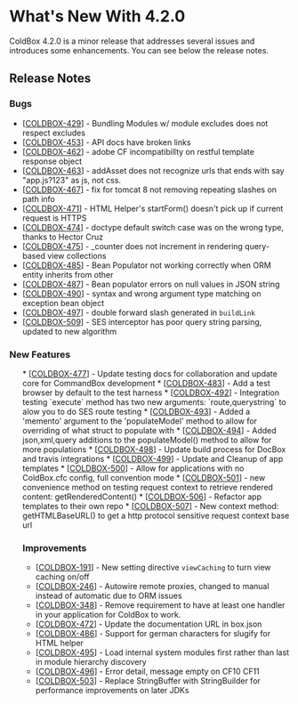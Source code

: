 # What's New With 4.2.0

ColdBox 4.2.0 is a minor release that addresses several issues and introduces some enhancements.  You can see below the release notes.


## Release Notes
            

### Bugs

* [<a href='https://ortussolutions.atlassian.net/browse/COLDBOX-429'>COLDBOX-429</a>] - Bundling Modules w/ module excludes does not respect excludes
* [<a href='https://ortussolutions.atlassian.net/browse/COLDBOX-453'>COLDBOX-453</a>] - API docs have broken links
* [<a href='https://ortussolutions.atlassian.net/browse/COLDBOX-462'>COLDBOX-462</a>] - adobe CF incompatibillty on restful template response object
* [<a href='https://ortussolutions.atlassian.net/browse/COLDBOX-463'>COLDBOX-463</a>] - addAsset does not recognize urls that ends with say &quot;app.js?123&quot; as js, not css.
* [<a href='https://ortussolutions.atlassian.net/browse/COLDBOX-467'>COLDBOX-467</a>] - fix for tomcat 8 not removing repeating slashes on path info
* [<a href='https://ortussolutions.atlassian.net/browse/COLDBOX-471'>COLDBOX-471</a>] - HTML Helper&#39;s startForm() doesn&#39;t pick up if current request is HTTPS
* [<a href='https://ortussolutions.atlassian.net/browse/COLDBOX-474'>COLDBOX-474</a>] - doctype default switch case was on the wrong type, thanks to Hector Cruz
* [<a href='https://ortussolutions.atlassian.net/browse/COLDBOX-475'>COLDBOX-475</a>] - _counter does not increment in rendering query-based view collections
* [<a href='https://ortussolutions.atlassian.net/browse/COLDBOX-485'>COLDBOX-485</a>] - Bean Populator not working correctly when ORM entity inherits from other
* [<a href='https://ortussolutions.atlassian.net/browse/COLDBOX-487'>COLDBOX-487</a>] - Bean populator errors on null values in JSON string
* [<a href='https://ortussolutions.atlassian.net/browse/COLDBOX-490'>COLDBOX-490</a>] - syntax and wrong argument type matching on exception bean object
* [<a href='https://ortussolutions.atlassian.net/browse/COLDBOX-497'>COLDBOX-497</a>] - double forward slash generated in `buildLink`
* [<a href='https://ortussolutions.atlassian.net/browse/COLDBOX-509'>COLDBOX-509</a>] - SES interceptor has poor query string parsing, updated to new algorithm
 
### New Features
<ul>
* [<a href='https://ortussolutions.atlassian.net/browse/COLDBOX-477'>COLDBOX-477</a>] - Update testing docs for collaboration and update core for CommandBox development
* [<a href='https://ortussolutions.atlassian.net/browse/COLDBOX-483'>COLDBOX-483</a>] - Add a test browser by default to the test harness
* [<a href='https://ortussolutions.atlassian.net/browse/COLDBOX-492'>COLDBOX-492</a>] - Integration testing `execute` method has two new arguments: `route,querystring` to alow you to do SES route testing
* [<a href='https://ortussolutions.atlassian.net/browse/COLDBOX-493'>COLDBOX-493</a>] - Added a &#39;memento&#39; argument to the &#39;populateModel&#39; method to allow for overriding of what struct to populate with
* [<a href='https://ortussolutions.atlassian.net/browse/COLDBOX-494'>COLDBOX-494</a>] - Added json,xml,query additions to the populateModel() method to allow for more populations
* [<a href='https://ortussolutions.atlassian.net/browse/COLDBOX-498'>COLDBOX-498</a>] - Update build process for DocBox and travis integrations
* [<a href='https://ortussolutions.atlassian.net/browse/COLDBOX-499'>COLDBOX-499</a>] - Update and Cleanup of app templates
* [<a href='https://ortussolutions.atlassian.net/browse/COLDBOX-500'>COLDBOX-500</a>] - Allow for applications with no ColdBox.cfc config, full convention mode
* [<a href='https://ortussolutions.atlassian.net/browse/COLDBOX-501'>COLDBOX-501</a>] - new convenience method on testing request context to retrieve rendered content: getRenderedContent()
* [<a href='https://ortussolutions.atlassian.net/browse/COLDBOX-506'>COLDBOX-506</a>] - Refactor app templates to their own repo
* [<a href='https://ortussolutions.atlassian.net/browse/COLDBOX-507'>COLDBOX-507</a>] - New context method: getHTMLBaseURL() to get a http protocol sensitive request context base url

        
### Improvements

* [<a href='https://ortussolutions.atlassian.net/browse/COLDBOX-191'>COLDBOX-191</a>] - New setting directive `viewCaching` to turn view caching on/off
* [<a href='https://ortussolutions.atlassian.net/browse/COLDBOX-246'>COLDBOX-246</a>] - Autowire remote proxies, changed to manual instead of automatic due to ORM issues
* [<a href='https://ortussolutions.atlassian.net/browse/COLDBOX-348'>COLDBOX-348</a>] - Remove requirement to have at least one handler in your application for ColdBox to work.
* [<a href='https://ortussolutions.atlassian.net/browse/COLDBOX-472'>COLDBOX-472</a>] - Update the documentation URL in box.json
* [<a href='https://ortussolutions.atlassian.net/browse/COLDBOX-486'>COLDBOX-486</a>] - Support for german characters for slugify for HTML helper
* [<a href='https://ortussolutions.atlassian.net/browse/COLDBOX-495'>COLDBOX-495</a>] - Load internal system modules first rather than last in module hierarchy discovery
* [<a href='https://ortussolutions.atlassian.net/browse/COLDBOX-496'>COLDBOX-496</a>] - Error detail, message empty on CF10 CF11
* [<a href='https://ortussolutions.atlassian.net/browse/COLDBOX-503'>COLDBOX-503</a>] - Replace StringBuffer with StringBuilder for performance improvements on later JDKs
              
